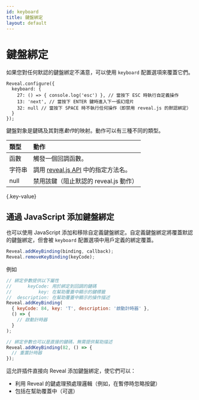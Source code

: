 ```yaml
---
id: keyboard
title: 鍵盤綁定
layout: default
---
```


# 鍵盤綁定

如果您對任何默認的鍵盤綁定不滿意，可以使用 `keyboard` 配置選項來覆蓋它們。

```javascript/1-5
Reveal.configure({
  keyboard: {
    27: () => { console.log('esc') }, // 當按下 ESC 時執行自定義操作
    13: 'next', // 當按下 ENTER 鍵時進入下一張幻燈片
    32: null // 當按下 SPACE 時不執行任何操作（即禁用 reveal.js 的默認綁定）
  }
});
```

鍵盤對象是鍵碼及其對應*動作*的映射。動作可以有三種不同的類型。

| 類型   | 動作                                         |
| :----- | :------------------------------------------- |
| 函數   | 觸發一個回調函數。                           |
| 字符串 | 調用 [reveal.js API](/api/) 中的指定方法名。 |
| null   | 禁用該鍵（阻止默認的 reveal.js 動作）        |

{.key-value}

## 通過 JavaScript 添加鍵盤綁定

也可以使用 JavaScript 添加和移除自定義鍵盤綁定。自定義鍵盤綁定將覆蓋默認的鍵盤綁定，但會被 `keyboard` 配置選項中用戶定義的綁定覆蓋。

```javascript
Reveal.addKeyBinding(binding, callback);
Reveal.removeKeyBinding(keyCode);
```

例如

```javascript
// 綁定參數提供以下屬性
//      keyCode: 用於綁定到回調的鍵碼
//          key: 在幫助覆蓋中顯示的鍵標籤
//  description: 在幫助覆蓋中顯示的操作描述
Reveal.addKeyBinding(
  { keyCode: 84, key: 'T', description: '啟動計時器' },
  () => {
    // 啟動計時器
  }
);

// 綁定參數也可以是直接的鍵碼，無需提供幫助描述
Reveal.addKeyBinding(82, () => {
  // 重置計時器
});
```

這允許插件直接向 Reveal 添加鍵盤綁定，使它們可以：

- 利用 Reveal 的鍵處理預處理邏輯（例如，在暫停時忽略按鍵）
- 包括在幫助覆蓋中（可選）

